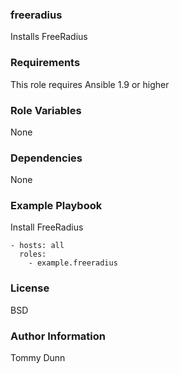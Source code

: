 ### freeradius

Installs FreeRadius

### Requirements

This role requires Ansible 1.9 or higher

### Role Variables

None

### Dependencies

None

### Example Playbook

Install FreeRadius

    - hosts: all
      roles:
        - example.freeradius  

### License

BSD

### Author Information

Tommy Dunn
